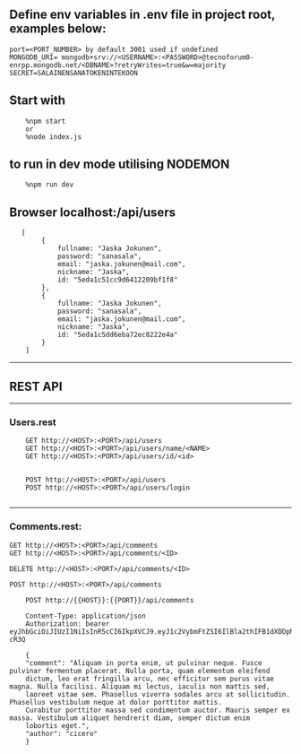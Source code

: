 ## Define env variables in .env file in project root, examples below:

    port=<PORT_NUMBER> by default 3001 used if undefined
    MONGODB_URI= mongodb+srv://<USERNAME>:<PASSWORD>@tecnoforum0-enrpp.mongodb.net/<DBNAME>?retryWrites=true&w=majority
    SECRET=SALAINENSANATOKENINTEKOON


## Start with 
```
	%npm start 
	or
	%node index.js
```
## to run in dev mode utilising NODEMON 
```
	%npm run dev

```
## Browser localhost:<PORT>/api/users 
```
   [
        {
            fullname: "Jaska Jokunen",
            password: "sanasala",
            email: "jaska.jokunen@mail.com",
            nickname: "Jaska",
            id: "5eda1c51cc9d6412209bf1f8"
        },
        {
            fullname: "Jaska Jokunen",
            password: "sanasala",
            email: "jaska.jokunen@mail.com",
            nickname: "Jaska",
            id: "5eda1c5dd6eba72ec8222e4a"
        }
    ]
```
----------------------------------------------------------------
## REST API 
----------------------------------------------------------------

### Users.rest
```
	GET http://<HOST>:<PORT>/api/users
	GET http://<HOST>:<PORT>/api/users/name/<NAME>
	GET http://<HOST>:<PORT>/api/users/id/<id>
	

	POST http://<HOST>:<PORT>/api/users 
	POST http://<HOST>:<PORT>/api/users/login
	

```
----------------------------------------------------------------
### Comments.rest: 
```
GET http://<HOST>:<PORT>/api/comments
GET http://<HOST>:<PORT>/api/comments/<ID>

DELETE http://<HOST>:<PORT>/api/comments/<ID>

POST http://<HOST>:<PORT>/api/comments
```
```
	POST http://{{HOST}}:{{PORT}}/api/comments
	
	Content-Type: application/json
	Authorization: bearer eyJhbGciOiJIUzI1NiIsInR5cCI6IkpXVCJ9.eyJ1c2VybmFtZSI6IlBla2thIFB1dXDDpMOkIiwiaWQiOiI1ZWUzMWIwMTk0MmJkZjQ2OTBhZWU0ZjkiLCJpYXQiOjE1OTIxNjY1MTl9.jO4apItViBccU9xYD3D7GVvXUFvV1F3_ZEV8vE-cR3Q
```
```
	{
	"comment": "Aliquam in porta enim, ut pulvinar neque. Fusce pulvinar fermentum placerat. Nulla porta, quam elementum eleifend
	dictum, leo erat fringilla arcu, nec efficitur sem purus vitae magna. Nulla facilisi. Aliquam mi lectus, iaculis non mattis sed,
	laoreet vitae sem. Phasellus viverra sodales arcu at sollicitudin. Phasellus vestibulum neque at dolor porttitor mattis.
	Curabitur porttitor massa sed condimentum auctor. Mauris semper ex massa. Vestibulum aliquet hendrerit diam, semper dictum enim
	lobortis eget.",
	"author": "cicero"
	}
```
